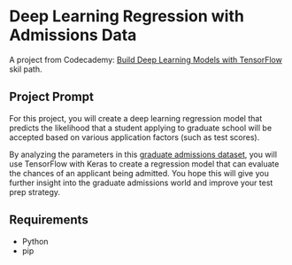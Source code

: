 # Deep Learning Regression with Admissions Data

A project from Codecademy: [Build Deep Learning Models with TensorFlow](https://www.codecademy.com/learn/paths/build-deep-learning-models-with-tensorflow) skil path.

## Project Prompt

For this project, you will create a deep learning regression model that predicts the likelihood that a student applying to graduate school will be accepted based on various application factors (such as test scores).

By analyzing the parameters in this [graduate admissions dataset](https://www.kaggle.com/datasets/mohansacharya/graduate-admissions?select=Admission_Predict_Ver1.1.csv), you will use TensorFlow with Keras to create a regression model that can evaluate the chances of an applicant being admitted. You hope this will give you further insight into the graduate admissions world and improve your test prep strategy.

## Requirements

- Python
- pip
